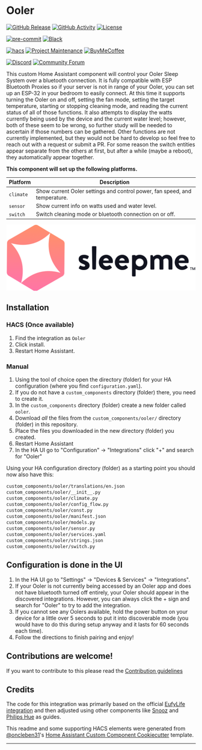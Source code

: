 # Ooler

[![GitHub Release][releases-shield]][releases]
[![GitHub Activity][commits-shield]][commits]
[![License][license-shield]](LICENSE)

[![pre-commit][pre-commit-shield]][pre-commit]
[![Black][black-shield]][black]

[![hacs][hacsbadge]][hacs]
[![Project Maintenance][maintenance-shield]][user_profile]
[![BuyMeCoffee][buymecoffeebadge]][buymecoffee]

[![Discord][discord-shield]][discord]
[![Community Forum][forum-shield]][forum]

This custom Home Assistant component will control your Ooler Sleep System over a bluetooth connection. It is fully compatible with ESP Bluetooth Proxies so if your server is not in range of your Ooler, you can set up an ESP-32 in your bedroom to easily connect. At this time it supports turning the Ooler on and off, setting the fan mode, setting the target temperature, starting or stopping cleaning mode, and reading the current status of all of those functions. It also attempts to display the watts currently being used by the device and the current water level; however, both of these seem to be wrong, so further study will be needed to ascertain if those numbers can be gathered. Other functions are not currently implemented, but they would not be hard to develop so feel free to reach out with a request or submit a PR. For some reason the switch entities appear separate from the others at first, but after a while (maybe a reboot), they automatically appear together.

**This component will set up the following platforms.**

| Platform  | Description                                                                |
| --------- | -------------------------------------------------------------------------- |
| `climate` | Show current Ooler settings and control power, fan speed, and temperature. |
| `sensor`  | Show current info on watts used and water level.                           |
| `switch`  | Switch cleaning mode or bluetooth connection on or off.                    |

![oolerlogo][oolerlogo]

## Installation

### HACS (Once available)

1. Find the integration as `Ooler`
2. Click install.
3. Restart Home Assistant.

### Manual

1. Using the tool of choice open the directory (folder) for your HA configuration (where you find `configuration.yaml`).
2. If you do not have a `custom_components` directory (folder) there, you need to create it.
3. In the `custom_components` directory (folder) create a new folder called `ooler`.
4. Download _all_ the files from the `custom_components/ooler/` directory (folder) in this repository.
5. Place the files you downloaded in the new directory (folder) you created.
6. Restart Home Assistant
7. In the HA UI go to "Configuration" -> "Integrations" click "+" and search for "Ooler"

Using your HA configuration directory (folder) as a starting point you should now also have this:

```text
custom_components/ooler/translations/en.json
custom_components/ooler/__init__.py
custom_components/ooler/climate.py
custom_components/ooler/config_flow.py
custom_components/ooler/const.py
custom_components/ooler/manifest.json
custom_components/ooler/models.py
custom_components/ooler/sensor.py
custom_components/ooler/services.yaml
custom_components/ooler/strings.json
custom_components/ooler/switch.py
```

## Configuration is done in the UI

1. In the HA UI go to "Settings" -> "Devices & Services" -> "Integrations".
2. If your Ooler is not currently being accessed by an Ooler app and does not have bluetooth turned off entirely, your Ooler should appear in the discovered integrations. However, you can always click the + sign and search for "Ooler" to try to add the integration.
3. If you cannot see any Oolers available, hold the power button on your device for a little over 5 seconds to put it into discoverable mode (you would have to do this during setup anyway and it lasts for 60 seconds each time).
4. Follow the directions to finish pairing and enjoy!
<!---->

## Contributions are welcome!

If you want to contribute to this please read the [Contribution guidelines](CONTRIBUTING.md)

## Credits

The code for this integration was primarily based on the official [EufyLife integration](https://www.home-assistant.io/integrations/eufylife_ble/) and then adjusted using other components like [Snooz](https://www.home-assistant.io/integrations/snooz/) and [Philips Hue](https://www.home-assistant.io/integrations/hue/) as guides.

This readme and some supporting HACS elements were generated from [@oncleben31](https://github.com/oncleben31)'s [Home Assistant Custom Component Cookiecutter](https://github.com/oncleben31/cookiecutter-homeassistant-custom-component) template.

---

[integration_blueprint]: https://github.com/custom-components/integration_blueprint
[black]: https://github.com/psf/black
[black-shield]: https://img.shields.io/badge/code%20style-black-000000.svg?style=for-the-badge
[buymecoffee]: https://www.buymeacoffee.com/PostLogical
[buymecoffeebadge]: https://img.shields.io/badge/buy%20me%20a%20coffee-donate-yellow.svg?style=for-the-badge
[commits-shield]: https://img.shields.io/github/commit-activity/y/PostLogical/ooler.svg?style=for-the-badge
[commits]: https://github.com/PostLogical/ooler/commits/main
[hacs]: https://hacs.xyz
[hacsbadge]: https://img.shields.io/badge/HACS-Custom-orange.svg?style=for-the-badge
[discord]: https://discord.gg/Qa5fW2R
[discord-shield]: https://img.shields.io/discord/330944238910963714.svg?style=for-the-badge
[oolerlogo]: logo@2x.png
[forum-shield]: https://img.shields.io/badge/community-forum-brightgreen.svg?style=for-the-badge
[forum]: https://community.home-assistant.io/
[license-shield]: https://img.shields.io/github/license/PostLogical/ooler.svg?style=for-the-badge
[maintenance-shield]: https://img.shields.io/badge/maintainer-%40PostLogical-blue.svg?style=for-the-badge
[pre-commit]: https://github.com/pre-commit/pre-commit
[pre-commit-shield]: https://img.shields.io/badge/pre--commit-enabled-brightgreen?style=for-the-badge
[releases-shield]: https://img.shields.io/github/release/PostLogical/ooler.svg?style=for-the-badge
[releases]: https://github.com/PostLogical/ooler/releases
[user_profile]: https://github.com/PostLogical
